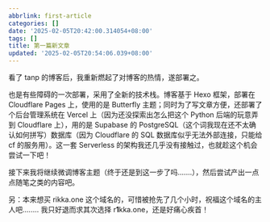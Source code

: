 ```yaml
---
abbrlink: first-article
categories: []
date: '2025-02-05T20:42:00.314054+08:00'
tags: []
title: 第一篇新文章
updated: '2025-02-05T20:54:06.039+08:00'
---
```

看了 tanp 的博客后，我重新燃起了对博客的热情，遂部署之。

也是有些障碍的一次部署，采用了全新的技术栈。博客基于 Hexo 框架，部署在 Cloudflare Pages 上，使用的是 Butterfly 主题；同时为了写文章方便，还部署了个后台管理系统在 Vercel 上（因为还没探索出怎么把这个 Python 后端的玩意弄到 Cloudflare 上），用的是 Supabase 的 PostgreSQL（这个词我现在还不太确认如何拼写）数据库（因为 Cloudflare 的 SQL 数据库似乎无法外部连接，只能给 cf 的服务用）。这一套 Serverless 的架构我还几乎没有接触过，也就趁这个机会尝试一下吧！

接下来我将继续微调博客主题（终于还是到这一步了吗.......），然后尝试产出一点点随笔之类的内容吧。

另：本来想买 rikka.one 这个域名的，可惜被抢先了几个小时，祝福这个域名的主人吧........ 我只好退而求其次选择 r**1**kka.one，还是好痛心疾首！
